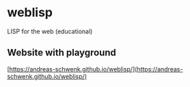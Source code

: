 # weblisp

LISP for the web (educational)

## Website with playground

[https://andreas-schwenk.github.io/weblisp/](https://andreas-schwenk.github.io/weblisp/)
